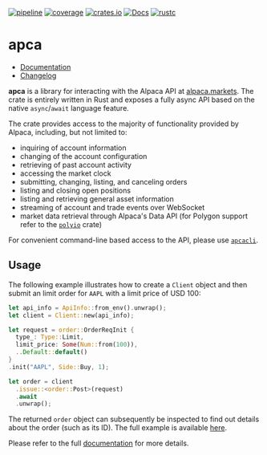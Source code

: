 [![pipeline](https://gitlab.com/d-e-s-o/apca/badges/master/pipeline.svg)](https://gitlab.com/d-e-s-o/apca/commits/master)
[![coverage](https://gitlab.com/d-e-s-o/apca/badges/master/coverage.svg)](https://gitlab.com/d-e-s-o/apca/-/jobs/artifacts/master/file/kcov/kcov-merged/index.html?job=coverage:kcov)
[![crates.io](https://img.shields.io/crates/v/apca.svg)](https://crates.io/crates/apca)
[![Docs](https://docs.rs/apca/badge.svg)](https://docs.rs/apca)
[![rustc](https://img.shields.io/badge/rustc-1.41+-blue.svg)](https://blog.rust-lang.org/2020/01/30/Rust-1.41.0.html)

apca
====

- [Documentation][docs-rs]
- [Changelog](CHANGELOG.md)

**apca** is a library for interacting with the Alpaca API at
[alpaca.markets][]. The crate is entirely written in Rust and exposes a
fully async API based on the native `async`/`await` language feature.

The crate provides access to the majority of functionality provided by
Alpaca, including, but not limited to:
- inquiring of account information
- changing of the account configuration
- retrieving of past account activity
- accessing the market clock
- submitting, changing, listing, and canceling orders
- listing and closing open positions
- listing and retrieving general asset information
- streaming of account and trade events over WebSocket
- market data retrieval through Alpaca's Data API (for Polygon support
  refer to the [`polyio`][polyio] crate)

For convenient command-line based access to the API, please use
[`apcacli`][apcacli].


Usage
-----

The following example illustrates how to create a `Client` object and
then submit an limit order for `AAPL` with a limit price of USD 100:
```rust
let api_info = ApiInfo::from_env().unwrap();
let client = Client::new(api_info);

let request = order::OrderReqInit {
  type_: Type::Limit,
  limit_price: Some(Num::from(100)),
  ..Default::default()
}
.init("AAPL", Side::Buy, 1);

let order = client
  .issue::<order::Post>(request)
  .await
  .unwrap();
```

The returned `order` object can subsequently be inspected to find out
details about the order (such as its ID). The full example is available
[here][example-order].

Please refer to the full [documentation][docs-rs] for more details.


[example-order]: examples/order.rs
[docs-rs]: https://docs.rs/crate/apca
[alpaca.markets]: https://alpaca.markets
[apcacli]: https://crates.io/crates/apcacli
[polyio]: https://crates.io/crates/polyio
